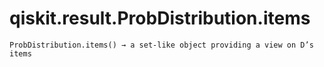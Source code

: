 # qiskit.result.ProbDistribution.items

`ProbDistribution.items() → a set-like object providing a view on D’s items`
